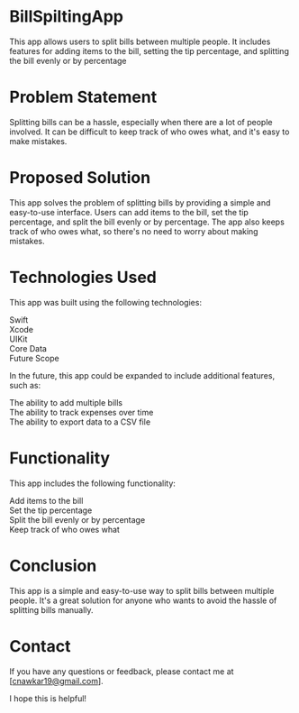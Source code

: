 # BillSpiltingApp
This app allows users to split bills between multiple people. It includes features for adding items to the bill, setting the tip percentage, and splitting the bill evenly or by percentage

# Problem Statement
Splitting bills can be a hassle, especially when there are a lot of people involved. It can be difficult to keep track of who owes what, and it's easy to make mistakes.

# Proposed Solution
This app solves the problem of splitting bills by providing a simple and easy-to-use interface. Users can add items to the bill, set the tip percentage, and split the bill evenly or by percentage. The app also keeps track of who owes what, so there's no need to worry about making mistakes.

# Technologies Used
This app was built using the following technologies:

Swift</br>
Xcode</br>
UIKit</br>
Core Data</br>
Future Scope</br>

In the future, this app could be expanded to include additional features, such as:

The ability to add multiple bills</br>
The ability to track expenses over time</br>
The ability to export data to a CSV file</br>

# Functionality

This app includes the following functionality:

Add items to the bill</br>
Set the tip percentage</br>
Split the bill evenly or by percentage</br>
Keep track of who owes what</br>

# Conclusion
This app is a simple and easy-to-use way to split bills between multiple people. It's a great solution for anyone who wants to avoid the hassle of splitting bills manually.

# Contact
If you have any questions or feedback, please contact me at [cnawkar19@gmail.com].

I hope this is helpful!
